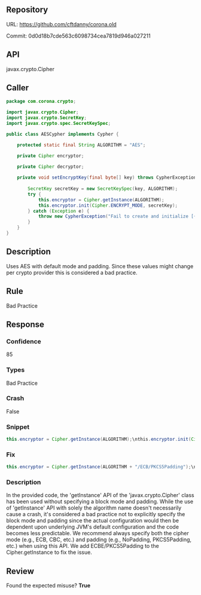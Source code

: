 ## Repository

URL: https://github.com/cftdanny/corona.old

Commit: 0d0d18b7cde563c6098734cea7819d946a027211

## API

javax.crypto.Cipher

## Caller

```java
package com.corona.crypto;

import javax.crypto.Cipher;
import javax.crypto.SecretKey;
import javax.crypto.spec.SecretKeySpec;

public class AESCypher implements Cypher {

	protected static final String ALGORITHM = "AES";

	private Cipher encryptor;

	private Cipher decryptor;
	
	private void setEncryptKey(final byte[] key) throws CypherException {
		
		SecretKey secretKey = new SecretKeySpec(key, ALGORITHM);
		try {
			this.encryptor = Cipher.getInstance(ALGORITHM);
			this.encryptor.init(Cipher.ENCRYPT_MODE, secretKey);
		} catch (Exception e) {
			throw new CypherException("Fail to create and initialize [{0}] cipher", e, ALGORITHM);
		}
	}
}

```

## Description

Uses AES with default mode and padding.  Since these values might change per crypto provider this is considered a bad practice.


## Rule

Bad Practice

## Response

### Confidence

85

### Types

Bad Practice

### Crash

False

### Snippet

```java
this.encryptor = Cipher.getInstance(ALGORITHM);\nthis.encryptor.init(Cipher.ENCRYPT_MODE, secretKey);
```

### Fix

```java
this.encryptor = Cipher.getInstance(ALGORITHM + "/ECB/PKCS5Padding");\nthis.encryptor.init(Cipher.ENCRYPT_MODE, secretKey);
```

### Description

In the provided code, the 'getInstance' API of the 'javax.crypto.Cipher' class has been used without specifying a block mode and padding. While the use of 'getInstance' API with solely the algorithm name doesn't necessarily cause a crash, it's considered a bad practice not to explicitly specify the block mode and padding since the actual configuration would then be dependent upon underlying JVM's default configuration and the code becomes less predictable. We recommend always specify both the cipher mode (e.g., ECB, CBC, etc.) and padding (e.g., NoPadding, PKCS5Padding, etc.) when using this API. We add ECBE/PKCS5Padding to the Cipher.getInstance to fix the issue.

## Review

Found the expected misuse? **True**

